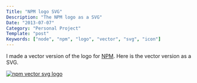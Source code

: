 ```yaml
---
Title: "NPM logo SVG"
Description: "The NPM logo as a SVG"
Date: "2013-07-07"
Category: "Personal Project"
Template: "post"
Keywords: ["node", "npm", "logo", "vector", "svg", "icon"]
---
```


I made a vector version of the logo for [NPM](http://npmjs.org "NPM Homepage"). Here is the vector version as a SVG.

[![npm vector svg logo](/images/npm-logo.svg)](/images/npm-logo.svg)

